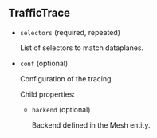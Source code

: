 ## TrafficTrace

- `selectors` (required, repeated)

    List of selectors to match dataplanes.

- `conf` (optional)

    Configuration of the tracing.

    Child properties:    
    
    - `backend` (optional)
    
        Backend defined in the Mesh entity.

